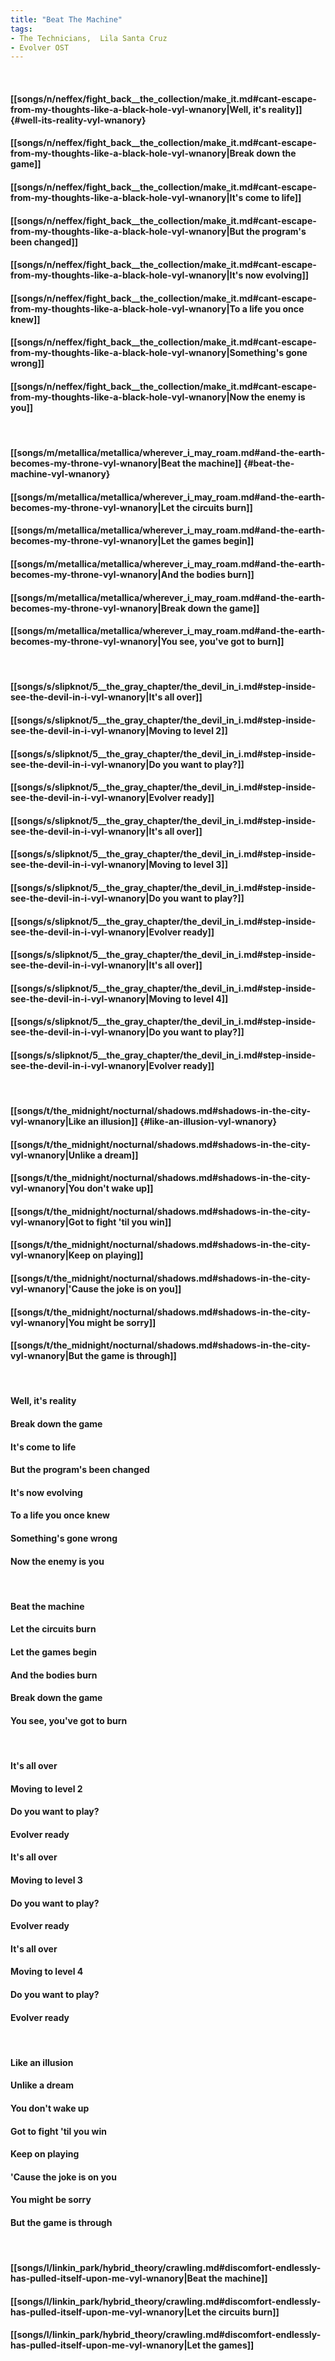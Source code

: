 ```yaml
---
title: "Beat The Machine"
tags:
- The Technicians,  Lila Santa Cruz
- Evolver OST
---
```

&nbsp;
#### [[songs/n/neffex/fight_back__the_collection/make_it.md#cant-escape-from-my-thoughts-like-a-black-hole-vyl-wnanory|Well, it's reality]] {#well-its-reality-vyl-wnanory}
#### [[songs/n/neffex/fight_back__the_collection/make_it.md#cant-escape-from-my-thoughts-like-a-black-hole-vyl-wnanory|Break down the game]]
#### [[songs/n/neffex/fight_back__the_collection/make_it.md#cant-escape-from-my-thoughts-like-a-black-hole-vyl-wnanory|It's come to life]]
#### [[songs/n/neffex/fight_back__the_collection/make_it.md#cant-escape-from-my-thoughts-like-a-black-hole-vyl-wnanory|But the program's been changed]]
#### [[songs/n/neffex/fight_back__the_collection/make_it.md#cant-escape-from-my-thoughts-like-a-black-hole-vyl-wnanory|It's now evolving]]
#### [[songs/n/neffex/fight_back__the_collection/make_it.md#cant-escape-from-my-thoughts-like-a-black-hole-vyl-wnanory|To a life you once knew]]
#### [[songs/n/neffex/fight_back__the_collection/make_it.md#cant-escape-from-my-thoughts-like-a-black-hole-vyl-wnanory|Something's gone wrong]]
#### [[songs/n/neffex/fight_back__the_collection/make_it.md#cant-escape-from-my-thoughts-like-a-black-hole-vyl-wnanory|Now the enemy is you]]
&nbsp;
#### [[songs/m/metallica/metallica/wherever_i_may_roam.md#and-the-earth-becomes-my-throne-vyl-wnanory|Beat the machine]] {#beat-the-machine-vyl-wnanory}
#### [[songs/m/metallica/metallica/wherever_i_may_roam.md#and-the-earth-becomes-my-throne-vyl-wnanory|Let the circuits burn]]
#### [[songs/m/metallica/metallica/wherever_i_may_roam.md#and-the-earth-becomes-my-throne-vyl-wnanory|Let the games begin]]
#### [[songs/m/metallica/metallica/wherever_i_may_roam.md#and-the-earth-becomes-my-throne-vyl-wnanory|And the bodies burn]]
#### [[songs/m/metallica/metallica/wherever_i_may_roam.md#and-the-earth-becomes-my-throne-vyl-wnanory|Break down the game]]
#### [[songs/m/metallica/metallica/wherever_i_may_roam.md#and-the-earth-becomes-my-throne-vyl-wnanory|You see, you've got to burn]]
&nbsp;
#### [[songs/s/slipknot/5__the_gray_chapter/the_devil_in_i.md#step-inside-see-the-devil-in-i-vyl-wnanory|It's all over]]
#### [[songs/s/slipknot/5__the_gray_chapter/the_devil_in_i.md#step-inside-see-the-devil-in-i-vyl-wnanory|Moving to level 2]]
#### [[songs/s/slipknot/5__the_gray_chapter/the_devil_in_i.md#step-inside-see-the-devil-in-i-vyl-wnanory|Do you want to play?]]
#### [[songs/s/slipknot/5__the_gray_chapter/the_devil_in_i.md#step-inside-see-the-devil-in-i-vyl-wnanory|Evolver ready]]
#### [[songs/s/slipknot/5__the_gray_chapter/the_devil_in_i.md#step-inside-see-the-devil-in-i-vyl-wnanory|It's all over]]
#### [[songs/s/slipknot/5__the_gray_chapter/the_devil_in_i.md#step-inside-see-the-devil-in-i-vyl-wnanory|Moving to level 3]]
#### [[songs/s/slipknot/5__the_gray_chapter/the_devil_in_i.md#step-inside-see-the-devil-in-i-vyl-wnanory|Do you want to play?]]
#### [[songs/s/slipknot/5__the_gray_chapter/the_devil_in_i.md#step-inside-see-the-devil-in-i-vyl-wnanory|Evolver ready]]
#### [[songs/s/slipknot/5__the_gray_chapter/the_devil_in_i.md#step-inside-see-the-devil-in-i-vyl-wnanory|It's all over]]
#### [[songs/s/slipknot/5__the_gray_chapter/the_devil_in_i.md#step-inside-see-the-devil-in-i-vyl-wnanory|Moving to level 4]]
#### [[songs/s/slipknot/5__the_gray_chapter/the_devil_in_i.md#step-inside-see-the-devil-in-i-vyl-wnanory|Do you want to play?]]
#### [[songs/s/slipknot/5__the_gray_chapter/the_devil_in_i.md#step-inside-see-the-devil-in-i-vyl-wnanory|Evolver ready]]
&nbsp;
#### [[songs/t/the_midnight/nocturnal/shadows.md#shadows-in-the-city-vyl-wnanory|Like an illusion]] {#like-an-illusion-vyl-wnanory}
#### [[songs/t/the_midnight/nocturnal/shadows.md#shadows-in-the-city-vyl-wnanory|Unlike a dream]]
#### [[songs/t/the_midnight/nocturnal/shadows.md#shadows-in-the-city-vyl-wnanory|You don't wake up]]
#### [[songs/t/the_midnight/nocturnal/shadows.md#shadows-in-the-city-vyl-wnanory|Got to fight 'til you win]]
#### [[songs/t/the_midnight/nocturnal/shadows.md#shadows-in-the-city-vyl-wnanory|Keep on playing]]
#### [[songs/t/the_midnight/nocturnal/shadows.md#shadows-in-the-city-vyl-wnanory|'Cause the joke is on you]]
#### [[songs/t/the_midnight/nocturnal/shadows.md#shadows-in-the-city-vyl-wnanory|You might be sorry]]
#### [[songs/t/the_midnight/nocturnal/shadows.md#shadows-in-the-city-vyl-wnanory|But the game is through]]
&nbsp;
#### Well, it's reality
#### Break down the game
#### It's come to life
#### But the program's been changed
#### It's now evolving
#### To a life you once knew
#### Something's gone wrong
#### Now the enemy is you
&nbsp;
#### Beat the machine
#### Let the circuits burn
#### Let the games begin
#### And the bodies burn
#### Break down the game
#### You see, you've got to burn
&nbsp;
#### It's all over
#### Moving to level 2
#### Do you want to play?
#### Evolver ready
#### It's all over
#### Moving to level 3
#### Do you want to play?
#### Evolver ready
#### It's all over
#### Moving to level 4
#### Do you want to play?
#### Evolver ready
&nbsp;
#### Like an illusion
#### Unlike a dream
#### You don't wake up
#### Got to fight 'til you win
#### Keep on playing
#### 'Cause the joke is on you
#### You might be sorry
#### But the game is through
&nbsp;
#### [[songs/l/linkin_park/hybrid_theory/crawling.md#discomfort-endlessly-has-pulled-itself-upon-me-vyl-wnanory|Beat the machine]]
#### [[songs/l/linkin_park/hybrid_theory/crawling.md#discomfort-endlessly-has-pulled-itself-upon-me-vyl-wnanory|Let the circuits burn]]
#### [[songs/l/linkin_park/hybrid_theory/crawling.md#discomfort-endlessly-has-pulled-itself-upon-me-vyl-wnanory|Let the games]]
